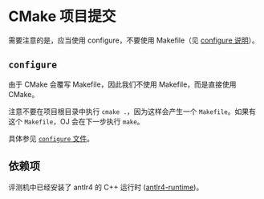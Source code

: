 # CMake 项目提交

需要注意的是，应当使用 configure，不要使用 Makefile（见 [configure 说明](#configure)）。

## `configure`

由于 CMake 会覆写 Makefile，因此我们不使用 Makefile，而是直接使用 CMake。

注意不要在项目根目录中执行 `cmake .`，因为这样会产生一个 `Makefile`。如果有这个
`Makefile`，OJ 会在下一步执行 `make`。

具体参见 [`configure` 文件](configure)。

## 依赖项

评测机中已经安装了 antlr4 的 C++ 运行时
([antlr4-runtime](https://archlinux.org/packages/extra/x86_64/antlr4-runtime/))。
